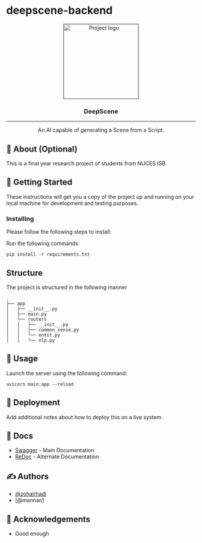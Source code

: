 # deepscene-backend

<p align="center">
  <a href="" rel="noopener">
 <img width=200px height=200px src="https://images7.alphacoders.com/851/851299.jpg" alt="Project logo"></a>
</p>

<h3 align="center">DeepScene</h3>

---

<p align="center"> An AI capable of generating a Scene from a Script.
    <br> 
</p>

## 🧐 About (Optional)
This is a final year research project of students from NUCES ISB.

## 🏁 Getting Started
These instructions will get you a copy of the project up and running on your local machine for development and testing purposes.

### Installing
Please follow the following steps to install:

Run the following commands
```
pip install -r requirements.txt
```

## Structure
The project is structured in the following manner
```
.
├── app
│   ├── __init__.py
│   ├── main.py
│   └── routers
│   │   ├── __init__.py
│   │   ├── common_sense.py
│   │   └── entit.py
│   │   └── nlp.py
```

## 🎈 Usage
Launch the server using the following command:
```
uvicorn main:app --reload
```

## 🚀 Deployment
Add additional notes about how to deploy this on a live system.

## 📝 Docs
- [Swagger](/doc) - Main Documentation
- [ReDoc](/redoc) - Alternate Documentation

## ✍️ Authors
- [@zohairhadi](https://github.com/zohairhadi)
- [@mannan]

## 🎉 Acknowledgements
- Good enough